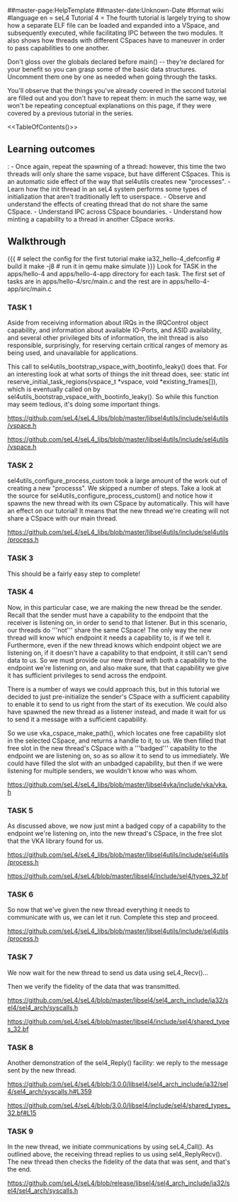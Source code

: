 \#\#master-page:HelpTemplate \#\#master-date:Unknown-Date \#format wiki
\#language en = seL4 Tutorial 4 = The fourth tutorial is largely trying
to show how a separate ELF file can be loaded and expanded into a
VSpace, and subsequently executed, while facilitating IPC between the
two modules. It also shows how threads with different CSpaces have to
maneuver in order to pass capabilities to one another.

Don't gloss over the globals declared before main() -- they're declared
for your benefit so you can grasp some of the basic data structures.
Uncomment them one by one as needed when going through the tasks.

You'll observe that the things you've already covered in the second
tutorial are filled out and you don't have to repeat them: in much the
same way, we won't be repeating conceptual explanations on this page, if
they were covered by a previous tutorial in the series.

&lt;&lt;TableOfContents()&gt;&gt;

## Learning outcomes


:   -   Once again, repeat the spawning of a thread: however, this time
        the two threads will only share the same vspace, but have
        different CSpaces. This is an automatic side effect of the way
        that sel4utils creates new "processes".
    -   Learn how the init thread in an seL4 system performs some types
        of initialization that aren't traditionally left to userspace.
    -   Observe and understand the effects of creating thread that do
        not share the same CSpace.
    -   Understand IPC across CSpace boundaries.
    -   Understand how minting a capability to a thread in another
        CSpace works.

## Walkthrough


{{{ \# select the config for the first tutorial make
ia32\_hello-4\_defconfig \# build it make -j8 \# run it in qemu make
simulate }}} Look for TASK in the apps/hello-4 and apps/hello-4-app
directory for each task. The first set of tasks are in
apps/hello-4/src/main.c and the rest are in apps/hello-4-app/src/main.c

### TASK 1


Aside from receiving information about IRQs in the IRQControl object
capability, and information about available IO-Ports, and ASID
availability, and several other privileged bits of information, the init
thread is also responsible, surprisingly, for reserving certain critical
ranges of memory as being used, and unavailable for applications.

This call to sel4utils\_bootstrap\_vspace\_with\_bootinfo\_leaky() does
that. For an interesting look at what sorts of things the init thread
does, see:
static int reserve\_initial\_task\_regions(vspace\_t \*vspace, void \*existing\_frames\[\]),
which is eventually called on by
sel4utils\_bootstrap\_vspace\_with\_bootinfo\_leaky(). So while this
function may seem tedious, it's doing some important things.

<https://github.com/seL4/seL4_libs/blob/master/libsel4utils/include/sel4utils/vspace.h>

<https://github.com/seL4/seL4_libs/blob/master/libsel4utils/include/sel4utils/vspace.h>

### TASK 2


sel4utils\_configure\_process\_custom took a large amount of the work
out of creating a new "processs". We skipped a number of steps. Take a
look at the source for sel4utils\_configure\_process\_custom() and
notice how it spawns the new thread with its own CSpace by
automatically. This will have an effect on our tutorial! It means that
the new thread we're creating will not share a CSpace with our main
thread.

<https://github.com/seL4/seL4_libs/blob/master/libsel4utils/include/sel4utils/process.h>

### TASK 3


This should be a fairly easy step to complete!

### TASK 4


Now, in this particular case, we are making the new thread be the
sender. Recall that the sender must have a capability to the endpoint
that the receiver is listening on, in order to send to that listener.
But in this scenario, our threads do '''not''' share the same CSpace!
The only way the new thread will know which endpoint it needs a
capability to, is if we tell it. Furthermore, even if the new thread
knows which endpoint object we are listening on, if it doesn't have a
capability to that endpoint, it still can't send data to us. So we must
provide our new thread with both a capability to the endpoint we're
listening on, and also make sure, that that capability we give it has
sufficient privileges to send across the endpoint.

There is a number of ways we could approach this, but in this tutorial
we decided to just pre-initialize the sender's CSpace with a sufficient
capability to enable it to send to us right from the start of its
execution. We could also have spawned the new thread as a listener
instead, and made it wait for us to send it a message with a sufficient
capability.

So we use vka\_cspace\_make\_path(), which locates one free capability
slot in the selected CSpace, and returns a handle to it, to us. We then
filled that free slot in the new thread's CSpace with a '''badged'''
capability to the endpoint we are listening on, so as so allow it to
send to us immediately. We could have filled the slot with an unbadged
capability, but then if we were listening for multiple senders, we
wouldn't know who was whom.

<https://github.com/seL4/seL4_libs/blob/master/libsel4vka/include/vka/vka.h>

### TASK 5


As discussed above, we now just mint a badged copy of a capability to
the endpoint we're listening on, into the new thread's CSpace, in the
free slot that the VKA library found for us.

<https://github.com/seL4/seL4_libs/blob/master/libsel4utils/include/sel4utils/process.h>

<https://github.com/seL4/seL4/blob/master/libsel4/include/sel4/types_32.bf>

### TASK 6


So now that we've given the new thread everything it needs to
communicate with us, we can let it run. Complete this step and proceed.

<https://github.com/seL4/seL4_libs/blob/master/libsel4utils/include/sel4utils/process.h>

### TASK 7


We now wait for the new thread to send us data using seL4\_Recv()...

Then we verify the fidelity of the data that was transmitted.

<https://github.com/seL4/seL4/blob/master/libsel4/sel4_arch_include/ia32/sel4/sel4_arch/syscalls.h>

<https://github.com/seL4/seL4/blob/master/libsel4/include/sel4/shared_types_32.bf>

### TASK 8


Another demonstration of the sel4\_Reply() facility: we reply to the
message sent by the new thread.

<https://github.com/seL4/seL4/blob/3.0.0/libsel4/sel4_arch_include/ia32/sel4/sel4_arch/syscalls.h#L359>

<https://github.com/seL4/seL4/blob/3.0.0/libsel4/include/sel4/shared_types_32.bf#L15>

### TASK 9


In the new thread, we initiate communications by using seL4\_Call(). As
outlined above, the receiving thread replies to us using
sel4\_ReplyRecv(). The new thread then checks the fidelity of the data
that was sent, and that's the end.

<https://github.com/seL4/seL4/blob/release/libsel4/sel4_arch_include/ia32/sel4/sel4_arch/syscalls.h>
